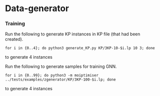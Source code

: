 # Data-generator

### Training

Run the following to generate KP instances in KP file (that had been created).
```
for i in {0..4}; do python3 generate_KP.py KP/3KP-10-$i.lp 10 3; done
```
to generate 4 instances

Run the following to generate samples for training GNN.
```
for i in {0..99}; do python3 -m moiptimiser ../tests/examples/zgenerator/KP/3KP-100-$i.lp; done
```
to generate 4 instances

